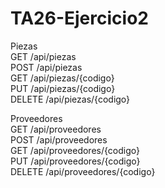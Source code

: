 # TA26-Ejercicio2

Piezas  
GET       /api/piezas  
POST      /api/piezas  
GET       /api/piezas/{codigo}  
PUT       /api/piezas/{codigo}  
DELETE    /api/piezas/{codigo}  

Proveedores  
GET       /api/proveedores  
POST      /api/proveedores  
GET       /api/proveedores/{codigo}  
PUT       /api/proveedores/{codigo}  
DELETE    /api/proveedores/{codigo}  
